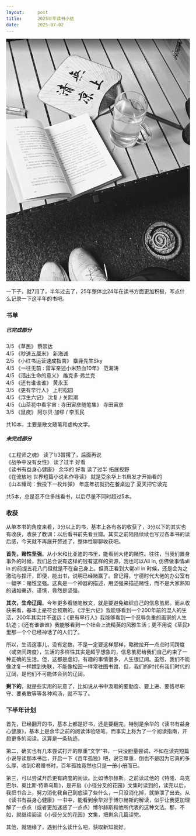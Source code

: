 ```yaml
---
layout:     post
title:      2025半年读书小结
date:       2025-07-02
---
```

![S03E03](/images/202507/books.jpg)


一下子，就7月了，半年过去了，25年整体比24年在读书方面更加积极，写点什么记录一下这半年的书吧。

### 书单  

##### 已完成部分  
3/5 《草民》 蔡崇达  
4/5 《秒速五厘米》 新海诚  
2/5 《小红书运营速成指南》  麋鹿先生Sky  
4/5 《一往无前 : 雷军亲述小米热血10年》 范海涛  
4/5 《活出生命的意义》  维克多·弗兰克  
4/5 《还有谁谁谁》 黄永玉  
3/5 《更有早行人》 上村松园  
4/5 《浮生六记》 沈复 / 关熙潮  
4/5 《山茶花中看宇宙 : 寺田寅彦随笔集》 寺田寅彦  
3/5 《鼠疫》 阿尔贝·加缪 / 李玉民

共10本，主要是散文随笔和虚构文学。

##### 未完成部分  
《工程师之魂》 读了1/3暂撂了，后面再说  
《战争中没有女性》 读了过半 好看  
《读书有益身心健康》 余华的 好看 读了过半 拓展视野  
《在流放地 世界短篇小说名作导读》 就是受余华上书启发才开始看的  
《山本耀司：我投下一枚炸弹》 年底年初就扔在餐桌边了 夏天把它读完  

共5本，总是忍不住多线看书，以后尽量不同时超过5本。

### 收获

从单本书的角度来看，3分以上的书，基本上各有各的收获了，3分以下的其实也有收获，收获了教训：以后看书前先看豆瓣。其实之前陆陆续续也写过各本书的读后感，今天就不再展开赘述了，整体性聊聊收获吧。  

**首先，赌性坚强**。从小米和比亚迪的书里，能看到大佬的赌性。往往，当我们置身事外的时候，我们总会说有这样的钱有这样的资源，我也可以All In, 仿佛做事情all in 的前提五花八门但就是不在自己身上。但真正看到大佬all in 时候，还是会为之激动与捏汗，即便，能出书，说明已经赌赢了。曾记得，宁德时代大佬的办公室有一幅字：赌性坚强。这真是一个神器的描述，用坚强来描述赌性，而不是大家熟知的诸如豪迈、谨慎，竟然是坚强。

**其次，生命辽阔**。今年更多看随笔散文，就是要避免编织自己的信息茧房。而从收获来看，基本上是符合预期的。《浮生六记》我能够看到一个200年前的混人的生活，200年其实并不遥远；《更有早行人》我能够看到一个忍辱负重的画家的人生轨迹；《还有谁谁谁》我能够看到一个社会上流精英的风雅生活；更不用说《草民》里那一个个已经神话了的人们了。

所以，生活这事儿，没有定数，不是一定要这样那样，略微拉开一点点时间跨度（或空间跨度），生活的多样性其实是超乎想象的，信息茧房给我们自己约束了一种正确的生活。但，这都是虚幻，有趣的事情很多，人生很辽阔。虽然，我们不能像沈复一样嫖到失联，不能像松园一样常驻图书馆，但，我们的时代有我们时代的辽阔，是他们不可能体会到的辽阔。

**剩下的**，就是些实用的玩意了，比如说从书中汲取的要勤奋、要上进、要恪尽职守、要勇敢等等各种鸡汤，就不写了。

### 下半年计划

首先，已经翻开的书，基本上都是好书，还是要翻完。特别是余华的《读书有益身心健康》，基本上是余华之前的阅读体验随笔，而事实上称为了一个阅读指南，开启更多的阅读。这算是一条轨迹。

第二，确实也有几本尝试打开的厚重“文学”书，一只没胆量尝试，不如在读完短篇小说导读那本书后，开启一下《百年孤独》吧，说它厚重，倒也不是因为它真的多么厚，收到C君赠书时，百年孤独竟然也只是一册小册而已。

第三，可以尝试开启更有跨度的阅读。比如博尔赫斯。之前读过他的《特隆、乌克巴尔、奥比斯·特蒂乌斯》，是开启《小径分叉的花园》文集时读到的，读完以后，我把书合上，努力消化我自己到底读了些什么，一只没消化掉，就排泄了出去。从《读书有益身心健康》一书中，能看到余华对于博尔赫斯的解读，似乎让我更加理解了一点点（或者更加迷惑了一点点）博尔赫斯和他所代表的这种文法。那，不如，就继续阅读《小径分叉的花园》文集，把剩余几篇读完。

其他，就随缘了，遇到什么读什么吧，获取新知就好。
